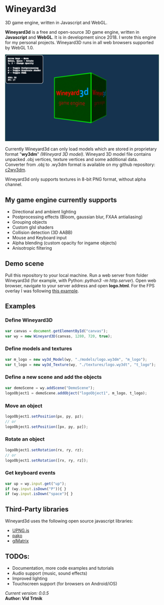 # Wineyard3d
3D game engine, written in Javascript and WebGL. 

<b>Wineyard3d</b> is a free and open-source 3D game engine, written in <b>Javascript</b> and <b>WebGL</b>. 
It is in development since 2018. I wrote this engine for my personal projects.
Wineyard3D runs in all web browsers supported by WebGL 1.0.

![Alt text](/screenshots/wineyard3d_logo_scr.jpg?raw=true "Wineyard3d Logo Scene")

Currently Wineyard3d can only load models which are stored in proprietary format "<b>wy3dm</b>" <i>(Wineyard 3D model)</i>. Wineyard 3D model file contains unpacked .obj vertices, texture vertices and some additional data. Converter from .obj to .wy3dm format is available on my github repository: [c2wy3dm](https://github.com/vidtrtnik/c2wy3dm).

Wineyard3d only supports textures in 8-bit PNG format, without alpha channel.

## My game engine currently supports
- Directional and ambient lighting
- Postprocessing effects (Bloom, gaussian blur, FXAA antialiasing)
- Grouping objects
- Custom glsl shaders
- Collision detection (3D AABB)
- Mouse and Keyboard input
- Alpha blending (custom opacity for ingame objects)
- Anisotropic filtering

## Demo scene
Pull this repository to your local machine. Run a web server from folder Wineyard3d (for example, with Python: <i>python3 -m http.server</i>). Open web browser, navigate to your server address and open <b>logo.html</b>. For the FPS overlay I was following [this example](https://webglfundamentals.org/webgl/lessons/webgl-text-html.html).

## Examples
### Define Wineyard3D
```javascript
var canvas = document.getElementById("canvas");
var wy = new Wineyard3D(canvas, 1280, 720, true);
```
### Define models and textures
```javascript
var m_logo = new wy3d_Model(wy, "./models/logo.wy3dm", "m_logo");
var t_logo = new wy3d_Texture(wy, "./textures/logo.wy3dt", "t_logo");
```

### Define a new scene and add the objects
```javascript
var demoScene = wy.addScene("DemoScene");
logoObject1 = demoScene.addObject("logoObject1", m_logo, t_logo);
```

### Move an object
```javascript
logoObject1.setPosition(px, py, pz);
// or
logoObject1.setPosition([px, py, pz]);
```

### Rotate an object
```javascript
logoObject1.setRotation(rx, ry, rz);
// or
logoObject1.setRotation([rx, ry, rz]);
```

### Get keyboard events
```javascript
var up = wy.input.get("up");
if (wy.input.isDown("P")){ }
if (wy.input.isDown("space"){ }
```

## Third-Party libraries
Wineyard3d uses the following open source javascript libraries:
- [UPNG.js](https://github.com/photopea/UPNG.js)
- [pako](https://github.com/nodeca/pako)
- [glMatrix](http://glmatrix.net)


## TODOs:
- Documentation, more code examples and tutorials
- Audio support (music, sound effects)
- Improved lighting
- Touchscreen support (for browsers on Android/iOS)


<i>Current version: 0.0.5</i>  
<b>Author: Vid Trtnik<b>
